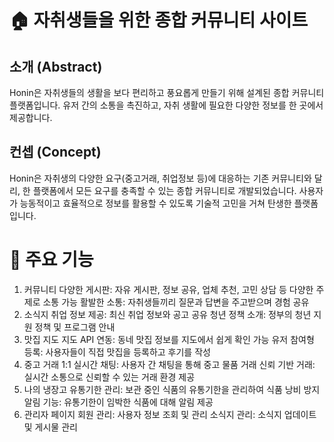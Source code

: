 # 🏠 자취생들을 위한 종합 커뮤니티 사이트

## 소개 (Abstract)
Honin은 자취생들의 생활을 보다 편리하고 풍요롭게 만들기 위해 설계된 종합 커뮤니티 플랫폼입니다. 유저 간의 소통을 촉진하고, 자취 생활에 필요한 다양한 정보를 한 곳에서 제공합니다.

## 컨셉 (Concept)
Honin은 자취생의 다양한 요구(중고거래, 취업정보 등)에 대응하는 기존 커뮤니티와 달리, 한 플랫폼에서 모든 요구를 충족할 수 있는 종합 커뮤니티로 개발되었습니다. 사용자가 능동적이고 효율적으로 정보를 활용할 수 있도록 기술적 고민을 거쳐 탄생한 플랫폼입니다.

# 📌 주요 기능
1. 커뮤니티
다양한 게시판: 자유 게시판, 정보 공유, 업체 추천, 고민 상담 등 다양한 주제로 소통 가능
활발한 소통: 자취생들끼리 질문과 답변을 주고받으며 경험 공유
2. 소식지
취업 정보 제공: 최신 취업 정보와 공고 공유
청년 정책 소개: 정부의 청년 지원 정책 및 프로그램 안내
3. 맛집 지도
지도 API 연동: 동네 맛집 정보를 지도에서 쉽게 확인 가능
유저 참여형 등록: 사용자들이 직접 맛집을 등록하고 후기를 작성
4. 중고 거래
1:1 실시간 채팅: 사용자 간 채팅을 통해 중고 물품 거래
신뢰 기반 거래: 실시간 소통으로 신뢰할 수 있는 거래 환경 제공
5. 나의 냉장고
유통기한 관리: 보관 중인 식품의 유통기한을 관리하여 식품 낭비 방지
알림 기능: 유통기한이 임박한 식품에 대해 알림 제공
6. 관리자 페이지
회원 관리: 사용자 정보 조회 및 관리
소식지 관리: 소식지 업데이트 및 게시물 관리

